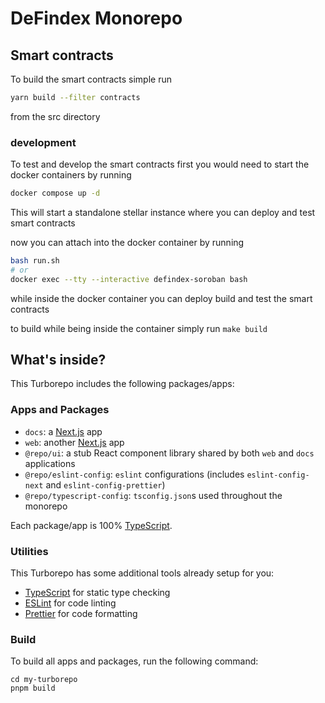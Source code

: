 # DeFindex Monorepo

## Smart contracts

To build the smart contracts simple run

```sh
yarn build --filter contracts
```

from the src directory

### development

To test and develop the smart contracts first you would need to start the docker containers by running

```sh
docker compose up -d
```

This will start a standalone stellar instance where you can deploy and test smart contracts

now you can attach into the docker container by running

```sh
bash run.sh
# or
docker exec --tty --interactive defindex-soroban bash
```

while inside the docker container you can deploy build and test the smart contracts

to build while being inside the container simply run `make build`

## What's inside?

This Turborepo includes the following packages/apps:

### Apps and Packages

- `docs`: a [Next.js](https://nextjs.org/) app
- `web`: another [Next.js](https://nextjs.org/) app
- `@repo/ui`: a stub React component library shared by both `web` and `docs` applications
- `@repo/eslint-config`: `eslint` configurations (includes `eslint-config-next` and `eslint-config-prettier`)
- `@repo/typescript-config`: `tsconfig.json`s used throughout the monorepo

Each package/app is 100% [TypeScript](https://www.typescriptlang.org/).

### Utilities

This Turborepo has some additional tools already setup for you:

- [TypeScript](https://www.typescriptlang.org/) for static type checking
- [ESLint](https://eslint.org/) for code linting
- [Prettier](https://prettier.io) for code formatting

### Build

To build all apps and packages, run the following command:

```
cd my-turborepo
pnpm build
```
